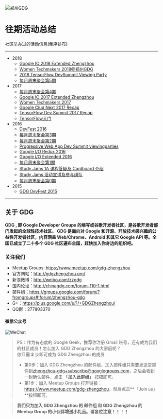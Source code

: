 ![郑州GDG](https://s1.ax1x.com/2018/04/09/CiDhvD.png)

# 往期活动总结
社区举办过的活动信息(倒序排布)

----

- 2018
  - [Google IO 2018 Extended Zhengzhou](https://github.com/GDGZhengzhou/Events/blob/master/Markdown/Google%20IO%202018%20Extended%20Zhengzhou%E6%B4%BB%E5%8A%A8%E6%80%BB%E7%BB%93.md)
  - [Women Techmakers 2018@郑州GDG](https://github.com/GDGZhengzhou/Events/blob/master/Markdown/Women%20Techmakers%202018%40%E9%83%91%E5%B7%9EGDG%20%E6%B4%BB%E5%8A%A8%E6%80%BB%E7%BB%93.md)
  - [2018 TensorFlow DevSummit Viewing Party](https://github.com/GDGZhengzhou/Events/blob/master/Markdown/2018_TensorFlow_DevSummit_Viewing_Party.md)
  - [每月周末聚会第5期](https://github.com/GDGZhengzhou/Events/blob/master/Markdown/Monthly_Weekend_Party%235.md)
- 2017
  - [每月周末聚会第4期](https://github.com/GDGZhengzhou/Events/blob/master/Markdown/Monthly_Weekend_Party%234.md)
  - [Google IO 2017 Extended Zhengzhou](https://github.com/GDGZhengzhou/Events/blob/master/Markdown/Google_IO_Extended_2017.md)
  - [Women Techmakers 2017](https://github.com/GDGZhengzhou/Events/blob/master/Markdown/Women_Techmakers_2017.md)
  - [Google Clud Next 2017 Recap](https://github.com/GDGZhengzhou/Events/blob/master/Markdown/Google_Cloud_Next_2017_Recap.md)
  - [TensorFlow Dev Summit 2017 Recap](https://github.com/GDGZhengzhou/Events/blob/master/Markdown/TensorFlow_Dev_Summit_2017_Recap.md)
  - [TensorFlow入门](https://github.com/GDGZhengzhou/Events/blob/master/Markdown/TensorFlow_Getting_Start.md)
- 2016
  - [DevFest 2016](https://github.com/GDGZhengzhou/Events/blob/master/Markdown/DevFest_2016.md)
  - [每月周末聚会第3期](https://github.com/GDGZhengzhou/Events/blob/master/Markdown/Monthly_Weekend_Party%233.md)
  - [每月周末聚会第2期](https://github.com/GDGZhengzhou/Events/blob/master/Markdown/Monthly_Weekend_Party%232.md)
  - [Progressive Web App Dev Summit viewingparties](https://github.com/GDGZhengzhou/Events/blob/master/Markdown/Progressive_Web_App_Dev_Summit_viewingparties.md)
  - [Google I/O Redux 2016](https://github.com/GDGZhengzhou/Events/blob/master/Markdown/Google_IO_Redux_2016.md)
  - [Google I/O Extended 2016](https://github.com/GDGZhengzhou/Events/blob/master/Markdown/Google_IO_Extended_2016.md)
  - [每月周末聚会第1期](https://github.com/GDGZhengzhou/Events/blob/master/Markdown/Monthly_Weekend_Party%231.md)
  - [Study Jams 1A 课程答疑及 Cardboard 介绍](https://github.com/GDGZhengzhou/Events/blob/master/Markdown/Study_Jams_1A%26Cardboard.md)
  - [Study Jams 活动宣讲及参与组队](https://github.com/GDGZhengzhou/Events/blob/master/Markdown/Study_Jams_PUB%26Team.md)
  - [每月周末聚会第0期](https://github.com/GDGZhengzhou/Events/blob/master/Markdown/Monthly_Weekend_Party%230.md)
- 2015
  - [GDG DevFest 2015](https://github.com/GDGZhengzhou/Events/blob/master/Markdown/DevFest_2015.md)

---

## 关于 GDG

**GDG , 即 Google Developer Groups 的缩写或谷歌开发者社区，是谷歌开发者部门发起的全球性技术社区。 GDG 是面向对 Google 和开源、开放技术感兴趣的公益性开发者社区，内容涵盖 Web/Chrome、Android 和其它 Google API 等。全国已成立了二十多个 GDG 社区遍布全国，赶快加入你身边的组织吧。**

### 关注我们
- Meetup Groups: <https://www.meetup.com/gdg-zhengzhou>
- 官方网站：<http://gdgzhengzhou.org/>
- 新浪微博：<http://weibo.com/zzgdg>
- 国内论坛：<http://chinagdg.com/forum-110-1.html>
- 邮件组：<https://groups.google.com/forum/?fromgroups#!forum/zhengzhou-gdg>
- G+：<https://plus.google.com/u/1/+GDGZhengzhou/>
- QQ群：277803370

#### 微信公众号<br>
![WeChat](http://p31evsni6.bkt.gdipper.com/gdg_wechat.jpg)

> PS：作为有态度的 Google Geek，推荐你注册 Gmail 账号，还有成为我们的社区成员！怎么加入 GDG Zhengzhou 的大家庭呢？<br>你只需 **2** 步即可成为 GDG Zhengzhou 的成员
> - 第0步：加入 GDG Zhengzhou 的邮件组，加入邮件组只需要发送空邮件到[zhengzhou-gdg+subscribe@googlegroups.com](mailto:zhengzhou-gdg+subscribe@googlegroups.com)，之后会收到一封确认邮件，点击 **「加入此群组」** 按钮即可。
> - 第1步：加入 Meetup Groups 打开链接：<https://www.meetup.com/gdg-zhengzhou>，然后点击**「Join us」**按钮即可。<br>

> **我们只为加入 GDG Zhengzhou 的 邮件组 和 GDG Zhengzhou 的 Meetup Group 的小伙伴增送小礼品。请各位注意！！！！**
